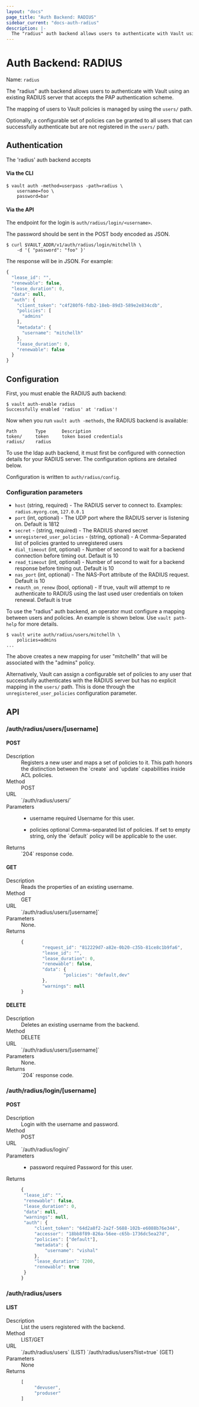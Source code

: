 ```yaml
---
layout: "docs"
page_title: "Auth Backend: RADIUS"
sidebar_current: "docs-auth-radius"
description: |-
  The "radius" auth backend allows users to authenticate with Vault using an existing RADIUS server.
---
```


# Auth Backend: RADIUS

Name: `radius`

The "radius" auth backend allows users to authenticate with Vault using
an existing RADIUS server that accepts the PAP authentication scheme. 

The mapping of users to Vault policies is managed by using the
`users/` path.

Optionally, a configurable set of policies can be granted to all users that 
can successfully authenticate but are not registered in the `users/` path.

## Authentication

The 'radius' auth backend accepts 

#### Via the CLI

```
$ vault auth -method=userpass -path=radius \
    username=foo \
    password=bar
```

#### Via the API

The endpoint for the login is `auth/radius/login/<username>`.

The password should be sent in the POST body encoded as JSON.

```shell
$ curl $VAULT_ADDR/v1/auth/radius/login/mitchellh \
    -d '{ "password": "foo" }'
```

The response will be in JSON. For example:

```javascript
{
  "lease_id": "",
  "renewable": false,
  "lease_duration": 0,
  "data": null,
  "auth": {
    "client_token": "c4f280f6-fdb2-18eb-89d3-589e2e834cdb",
    "policies": [
      "admins"
    ],
    "metadata": {
      "username": "mitchellh"
    },
    "lease_duration": 0,
    "renewable": false
  }
}
```

## Configuration

First, you must enable the RADIUS auth backend:

```
$ vault auth-enable radius
Successfully enabled 'radius' at 'radius'!
```

Now when you run `vault auth -methods`, the RADIUS backend is
available:

```
Path       Type      Description
token/     token     token based credentials
radius/    radius
```

To use the ldap auth backend, it must first be configured with connection
details for your RADIUS server.
The configuration options are detailed below.

Configuration is written to `auth/radius/config`.

### Configuration parameters

* `host` (string, required) - The RADIUS server to connect to. Examples: `radius.myorg.com`, `127.0.0.1`
* `port` (int, optional) - The UDP port where the RADIUS server is listening on. Default is 1812
* `secret` - (string, required) - The RADIUS shared secret
* `unregistered_user_policies` - (string, optional) - A Comma-Separated list of policies granted to unregistered users
* `dial_timeout` (int, optional) - Number of second to wait for a backend connection before timing out. Default is 10
* `read_timeout` (int, optional) - Number of second to wait for a backend response before timing out. Default is 10
* `nas_port` (int, optional) - The NAS-Port attribute of the RADIUS request. Default is 10
* `reauth_on_renew` (bool, optional) - If true, vault will attempt to re authenticate to RADIUS using the last used user credentials on token renewal. Default is true


To use the "radius" auth backend, an operator must configure a
mapping between users and policies. An example is shown below.
Use `vault path-help` for more details.

```
$ vault write auth/radius/users/mitchellh \
    policies=admins
...
```

The above creates a new mapping for user "mitchellh" that 
will be associated with the "admins" policy.

Alternatively, Vault can assign a configurable set of policies to 
any user that successfully authenticates with the RADIUS server but 
has no explicit mapping in the `users/` path.
This is done through the `unregistered_user_policies` configuration parameter.

## API

### /auth/radius/users/[username]
#### POST

<dl class="api">
  <dt>Description</dt>
  <dd>
      Registers a new user and maps a set of policies to it.
      This path honors the distinction between the `create` and `update` capabilities inside ACL policies.
  </dd>

  <dt>Method</dt>
  <dd>POST</dd>

  <dt>URL</dt>
  <dd>`/auth/radius/users/<username>`</dd>

  <dt>Parameters</dt>
  <dd>
    <ul>
      <li>
        <span class="param">username</span>
        <span class="param-flags">required</span>
            Username for this user.
      </li>
    </ul>
  </dd>
  <dd>
    <ul>
      <li>
        <span class="param">policies</span>
        <span class="param-flags">optional</span>
            Comma-separated list of policies.
            If set to empty string, only the `default` policy will be applicable to the user.
      </li>
    </ul>
  </dd>

  <dt>Returns</dt>
  <dd>`204` response code.
  </dd>
</dl>

#### GET
<dl class="api">
  <dt>Description</dt>
  <dd>
  Reads the properties of an existing username.
  </dd>

  <dt>Method</dt>
  <dd>GET</dd>

  <dt>URL</dt>
  <dd>`/auth/radius/users/[username]`</dd>

  <dt>Parameters</dt>
  <dd>
    None.
  </dd>

  <dt>Returns</dt>
  <dd>

```javascript
{
        "request_id": "812229d7-a82e-0b20-c35b-81ce8c1b9fa6",
        "lease_id": "",
        "lease_duration": 0,
        "renewable": false,
        "data": {
                "policies": "default,dev"
        },
        "warnings": null
}
```

  </dd>
</dl>


#### DELETE
<dl class="api">
  <dt>Description</dt>
  <dd>
  Deletes an existing username from the backend.
  </dd>

  <dt>Method</dt>
  <dd>DELETE</dd>

  <dt>URL</dt>
  <dd>`/auth/radius/users/[username]`</dd>

  <dt>Parameters</dt>
  <dd>
    None.
  </dd>

  <dt>Returns</dt>
  <dd>`204` response code.
  </dd>
</dl>


### /auth/radius/login/[username]
#### POST
<dl class="api">
  <dt>Description</dt>
  <dd>
      Login with the username and password.
  </dd>

  <dt>Method</dt>
  <dd>POST</dd>

  <dt>URL</dt>
  <dd>`/auth/radius/login/<username>`</dd>

  <dt>Parameters</dt>
  <dd>
    <ul>
      <li>
        <span class="param">password</span>
        <span class="param-flags">required</span>
            Password for this user.
      </li>
    </ul>
  </dd>

  <dt>Returns</dt>
  <dd>

   ```javascript
   {
	"lease_id": "",
	"renewable": false,
	"lease_duration": 0,
	"data": null,
	"warnings": null,
	"auth": {
		"client_token": "64d2a8f2-2a2f-5688-102b-e6088b76e344",
		"accessor": "18bb8f89-826a-56ee-c65b-1736dc5ea27d",
		"policies": ["default"],
		"metadata": {
			"username": "vishal"
		},
		"lease_duration": 7200,
		"renewable": true
	}
   }
   ```

  </dd>
</dl>

### /auth/radius/users
#### LIST
<dl class="api">
  <dt>Description</dt>
  <dd>
List the users registered with the backend.
  </dd>

  <dt>Method</dt>
  <dd>LIST/GET</dd>

  <dt>URL</dt>
  <dd>`/auth/radius/users` (LIST) `/auth/radius/users?list=true` (GET)</dd>

  <dt>Parameters</dt>
  <dd>
None
  </dd>

  <dt>Returns</dt>
  <dd>

   ```javascript
[
        "devuser",
	    "produser"
]
   ```

  </dd>
</dl>


